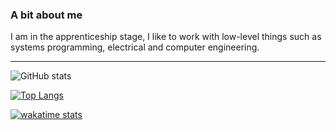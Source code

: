 ### A bit about me
I am in the apprenticeship stage, I like to work with low-level things such as systems programming, electrical and computer engineering.

---

![GitHub stats](https://github-readme-stats.vercel.app/api?username=abzh423&show_icons=false&theme=dark)

[![Top Langs](https://github-readme-stats.vercel.app/api/top-langs/?username=abzh423&layout=compact&theme=dark)](https://github.com/anuraghazra/github-readme-stats)

[![wakatime stats](https://github-readme-stats.vercel.app/api/wakatime?username=abzh423&theme=dark)](https://github.com/anuraghazra/github-readme-stats)
